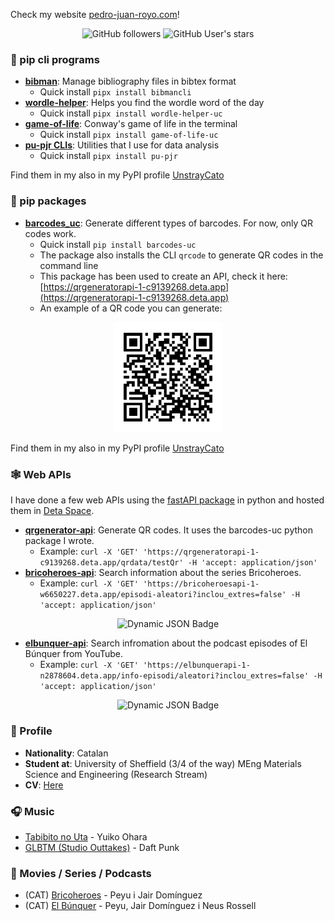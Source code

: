 Check my website [pedro-juan-royo.com](https://pedro-juan-royo.com)!

<div align="center">

![GitHub followers](https://img.shields.io/github/followers/parzival1918)
![GitHub User's stars](https://img.shields.io/github/stars/parzival1918)

</div>

### 🐍 pip cli programs

* [**bibman**](https://github.com/Parzival1918/bibman): Manage bibliography files in bibtex format
  * Quick install `pipx install bibmancli`
* [**wordle-helper**](https://github.com/Parzival1918/WordleHelper): Helps you find the wordle word of the day
  * Quick install `pipx install wordle-helper-uc`
* [**game-of-life**](https://github.com/Parzival1918/Conway-GameOfLife): Conway's game of life in the terminal
  * Quick install `pipx install game-of-life-uc`
* [**pu-pjr CLIs**](https://github.com/Parzival1918/Personal-Utilities): Utilities that I use for data analysis
  * Quick install `pipx install pu-pjr`

Find them in my also in my PyPI profile [UnstrayCato](https://pypi.org/user/UnstrayCato/)

### 🐍 pip packages

* [**barcodes_uc**](https://github.com/Parzival1918/barcodes-uc): Generate different types of barcodes. For now, only QR codes work.
  * Quick install `pip install barcodes-uc`
  * The package also installs the CLI `qrcode` to generate QR codes in the command line
  * This package has been used to create an API, check it here: [https://qrgeneratorapi-1-c9139268.deta.app](https://qrgeneratorapi-1-c9139268.deta.app)
  * An example of a QR code you can generate:

<p align="center" width=100%>
  <img src="qr.png" width=35%>
</p>

Find them in my also in my PyPI profile [UnstrayCato](https://pypi.org/user/UnstrayCato/)

### 🕸️ Web APIs

I have done a few web APIs using the [fastAPI package](https://fastapi.tiangolo.com) in python and hosted them in [Deta Space](https://deta.space).

* [**qrgenerator-api**](https://qrgeneratorapi-1-c9139268.deta.app): Generate QR codes. It uses the barcodes-uc python package I wrote.
  * Example: `curl -X 'GET' 'https://qrgeneratorapi-1-c9139268.deta.app/qrdata/testQr' -H 'accept: application/json'`
* [**bricoheroes-api**](https://bricoheroesapi-1-w6650227.deta.app): Search information about the series Bricoheroes.
  * Example: `curl -X 'GET' 'https://bricoheroesapi-1-w6650227.deta.app/episodi-aleatori?inclou_extres=false' -H 'accept: application/json'`
<div align="center">
 
![Dynamic JSON Badge](https://img.shields.io/badge/dynamic/json?url=https%3A%2F%2Fbricoheroesapi-1-w6650227.deta.app%2Finfo-episodi%2Faleatori%3Finclou_extres%3Dfalse&query=%24.videoTitle&label=Bricoheroes)

</div>

* [**elbunquer-api**](https://elbunquerapi-1-n2878604.deta.app): Search infromation about the podcast episodes of El Búnquer from YouTube.
  * Example: `curl -X 'GET' 'https://elbunquerapi-1-n2878604.deta.app/info-episodi/aleatori?inclou_extres=false' -H 'accept: application/json'`
<div align="center">
 
![Dynamic JSON Badge](https://img.shields.io/badge/dynamic/json?url=https%3A%2F%2Felbunquerapi-1-n2878604.deta.app%2Finfo-episodi%2Faleatori%3Finclou_extres%3Dfalse&query=%24.videoTitle&label=El%20B%C3%BAnquer)

</div>


### 🧑 Profile

* **Nationality**: Catalan
* **Student at**: University of Sheffield (3/4 of the way) MEng Materials Science and Engineering (Research Stream)
* **CV**: [Here](CV.pdf)

### 🎧 Music

* [Tabibito no Uta](https://www.youtube.com/watch?v=QG8UZUahRbI) - Yuiko Ohara
* [GLBTM (Studio Outtakes)](https://www.youtube.com/watch?v=YiZfLvLU5Jc) - Daft Punk

### 🍿 Movies / Series / Podcasts

* (CAT) [Bricoheroes](https://m.youtube.com/playlist?list=PLHF437Sz2MHoR-3YNtdCX7opSo93wqlGq) - Peyu i Jair Domínguez 
* (CAT) [El Búnquer](https://m.youtube.com/playlist?list=PL5HwsHboiE9ngozgQ1ZkB9X4gnEwUcLR3) - Peyu, Jair Domínguez i Neus Rossell

<!--
**Parzival1918/Parzival1918** is a ✨ _special_ ✨ repository because its `README.md` (this file) appears on your GitHub profile.

Here are some ideas to get you started:

- 🔭 I’m currently working on ...
- 🌱 I’m currently learning ...
- 👯 I’m looking to collaborate on ...
- 🤔 I’m looking for help with ...
- 💬 Ask me about ...
- 📫 How to reach me: ...
- 😄 Pronouns: ...
- ⚡ Fun fact: ...
-->
